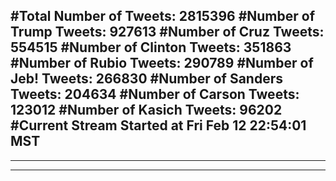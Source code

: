#Total Number of Tweets: 2815396 
#Number of Trump Tweets: 927613
#Number of Cruz Tweets: 554515
#Number of Clinton Tweets: 351863
#Number of Rubio Tweets: 290789
#Number of Jeb! Tweets: 266830
#Number of Sanders Tweets: 204634
#Number of Carson Tweets: 123012
#Number of Kasich Tweets: 96202
#Current Stream Started at Fri Feb 12 22:54:01 MST
---
---
---
